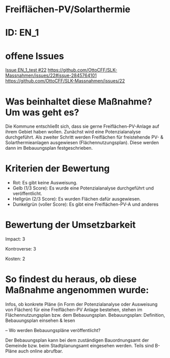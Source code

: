 # Freiflächen-PV/Solarthermie
# ID: EN_1

# offene Issues
[Issue EN_1_test #22](#22)
https://github.com/OttoCFF/SLK-Massnahmen/issues/22#issue-2845764101
https://github.com/OttoCFF/SLK-Massnahmen/issues/22


# Was beinhaltet diese Maßnahme? Um was geht es?
Die Kommune entschließt sich, dass sie gerne Freiflächen-PV-Anlage auf ihrem Gebiet haben wollen.  Zunächst wird eine Potenzialanalyse durchgeführt. Als zweiter Schritt werden Freiflächen für freistehende PV- & Solarthermieanlagen ausgewiesen (Flächennutzungsplan). Diese werden dann im Bebauungsplan festgeschrieben.
# Kriterien der Bewertung
- Rot: Es gibt keine Ausweisung.
- Gelb (1/3 Score): Es wurde eine Potenzialanalyse durchgeführt und veröffentlicht.
- Hellgrün (2/3 Score): Es wurden Flächen dafür ausgewiesen.
- Dunkelgrün (voller Score): Es gibt eine Freiflächen-PV-A und anderes
# Bewertung der Umsetzbarkeit

Impact: 3

Kontroverse: 3

Kosten: 2
# So findest du heraus, ob diese Maßnahme angenommen wurde:
Infos, ob konkrete Pläne (in Form der Potenzialanalyse oder Ausweisung von Flächen) für eine Freiflächen-PV Anlage bestehen, stehen im Flächennutzungsplan bzw. dem Bebauungsplan. Bebauungsplan: Definition, Bebauungsplan einsehen & lesen

– Wo werden Bebauungspläne veröffentlicht? 

Der Bebauungsplan kann bei dem zuständigen Bauordnungsamt der Gemeinde bzw. beim Stadtplanungsamt eingesehen werden. Teils sind B-Pläne auch online abrufbar.
